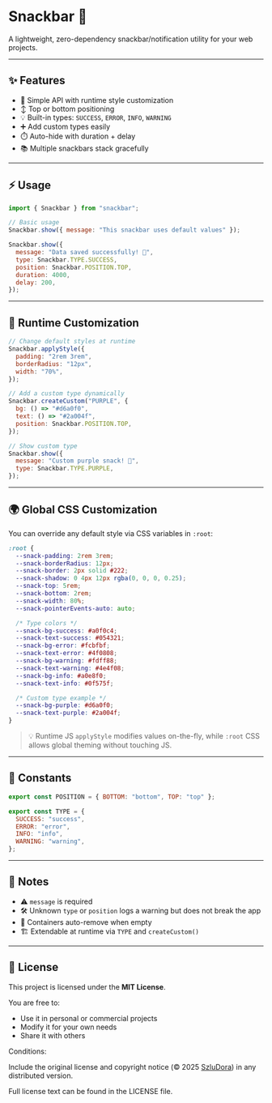 # Snackbar 🍫

A lightweight, zero-dependency snackbar/notification utility for your web projects.

---

## ✨ Features

- 🎨 Simple API with runtime style customization
- ↕️ Top or bottom positioning
- 💡 Built-in types: `SUCCESS`, `ERROR`, `INFO`, `WARNING`
- ➕ Add custom types easily
- ⏱️ Auto-hide with duration + delay
- 📚 Multiple snackbars stack gracefully

---

## ⚡ Usage

```js
import { Snackbar } from "snackbar";

// Basic usage
Snackbar.show({ message: "This snackbar uses default values" });

Snackbar.show({
  message: "Data saved successfully! 🎉",
  type: Snackbar.TYPE.SUCCESS,
  position: Snackbar.POSITION.TOP,
  duration: 4000,
  delay: 200,
});
```

---

## 🎨 Runtime Customization

```js
// Change default styles at runtime
Snackbar.applyStyle({
  padding: "2rem 3rem",
  borderRadius: "12px",
  width: "70%",
});

// Add a custom type dynamically
Snackbar.createCustom("PURPLE", {
  bg: () => "#d6a0f0",
  text: () => "#2a004f",
  position: Snackbar.POSITION.TOP,
});

// Show custom type
Snackbar.show({
  message: "Custom purple snack! 💜",
  type: Snackbar.TYPE.PURPLE,
});
```

---

## 🌍 Global CSS Customization

You can override any default style via CSS variables in `:root`:

```css
:root {
  --snack-padding: 2rem 3rem;
  --snack-borderRadius: 12px;
  --snack-border: 2px solid #222;
  --snack-shadow: 0 4px 12px rgba(0, 0, 0, 0.25);
  --snack-top: 5rem;
  --snack-bottom: 2rem;
  --snack-width: 80%;
  --snack-pointerEvents-auto: auto;

  /* Type colors */
  --snack-bg-success: #a0f0c4;
  --snack-text-success: #054321;
  --snack-bg-error: #fcbfbf;
  --snack-text-error: #4f0808;
  --snack-bg-warning: #fdff88;
  --snack-text-warning: #4e4f08;
  --snack-bg-info: #a0e8f0;
  --snack-text-info: #0f575f;

  /* Custom type example */
  --snack-bg-purple: #d6a0f0;
  --snack-text-purple: #2a004f;
}
```

> 💡 Runtime JS `applyStyle` modifies values on-the-fly, while `:root` CSS allows global theming without touching JS.

---

## 🔑 Constants

```js
export const POSITION = { BOTTOM: "bottom", TOP: "top" };

export const TYPE = {
  SUCCESS: "success",
  ERROR: "error",
  INFO: "info",
  WARNING: "warning",
};
```

---

## 📝 Notes

- ⚠️ `message` is required
- 🛠️ Unknown `type` or `position` logs a warning but does not break the app
- 🧹 Containers auto-remove when empty
- 🏗️ Extendable at runtime via `TYPE` and `createCustom()`

---

## 📝 License

This project is licensed under the **MIT License**.

You are free to:
- Use it in personal or commercial projects
- Modify it for your own needs
- Share it with others

Conditions:

Include the original license and copyright notice (© 2025 [SzluDora](https://github.com/szludora/)) in any distributed version.

Full license text can be found in the LICENSE
file.
